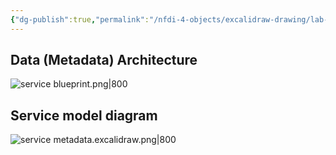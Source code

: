 ```yaml
---
{"dg-publish":true,"permalink":"/nfdi-4-objects/excalidraw-drawing/lab-models/","noteIcon":""}
---
```



## Data (Metadata) Architecture

![service blueprint.png|800](/img/user/NFDI4Objects/Excalidraw%20drawing/service%20blueprint.png)


## Service model diagram

![service metadata.excalidraw.png|800](/img/user/NFDI4Objects/Excalidraw%20drawing/service%20metadata.excalidraw.png)


